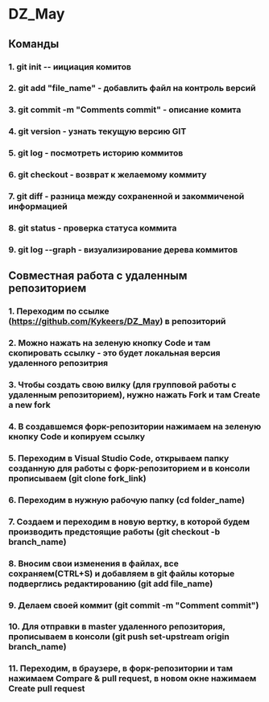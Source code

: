 # DZ_May

## Команды

### **1. git init** -- иициация комитов
### **2. git add "file_name"** - добавлить файл на контроль версий
### **3. git commit -m "Comments commit"** - описание комита
### **4. git version** - узнать текущую версию GIT
### **5. git log** - посмотреть историю коммитов
### **6. git checkout** - возврат к желаемому коммиту
### **7. git diff** - разница между сохраненной и закоммиченой информацией
### **8. git status** - проверка статуса коммита
### **9. git log --graph** - визуализирование дерева коммитов

## Совместная работа с удаленным репозиторием

### 1. Переходим по ссылке (**https://github.com/Kykeers/DZ_May**) в репозиторий
### 2. Можно нажать на зеленую кнопку **Code** и там скопировать ссылку - это будет локальная версия удаленного репозитрия
### 3. Чтобы создать свою вилку (для групповой работы с удаленным репозиторием), нужно нажать **Fork** и там **Create a new fork**
### 4. В создавшемся форк-репозитории нажимаем на зеленую кнопку **Code** и копируем ссылку
### 5. Переходим в **Visual Studio Code**, открываем папку созданную для работы с форк-репозиторием и в консоли прописываем (**git clone fork_link)**
### 6. Переходим в нужную рабочую папку (**cd folder_name**)
### 7. Создаем и переходим в новую вертку, в которой будем производить предстоящие работы (**git checkout -b branch_name**)
### 8. Вносим свои изменения в файлах, все сохраняем(**CTRL+S**) и добавляем в git файлы которые подверглись редактированию (**git add file_name**)
### 9. Делаем своей коммит (**git commit -m "Comment commit"**)
### 10. Для отправки в **master** удаленного репозитория, прописываем в консоли (**git push set-upstream origin branch_name**)
### 11. Переходим, в браузере, в форк-репозитории и там нажимаем **Compare & pull request**, в новом окне нажимаем **Create pull request**